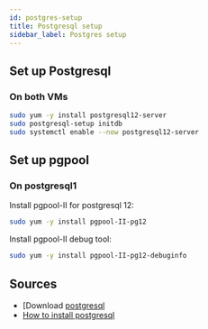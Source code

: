 ```yaml
---
id: postgres-setup
title: Postgresql setup
sidebar_label: Postgres setup
---
```


## Set up Postgresql
### On both VMs
```bash
sudo yum -y install postgresql12-server
sudo postgresql-setup initdb
sudo systemctl enable --now postgresql12-server
```
## Set up pgpool
### On postgresql1
Install pgpool-II for postgresql 12:
```bash
sudo yum -y install pgpool-II-pg12
```
Install pgpool-II debug tool:
```bash
sudo yum -y install pgpool-II-pg12-debuginfo
```

## Sources
- [Download [postgresql](https://www.postgresql.org/download/linux/redhat/)
- [How to install postgresql](https://theforeman.org/plugins/katello/nightly/user_guide/remote_databases/index.html#prepare-remote-postgres)